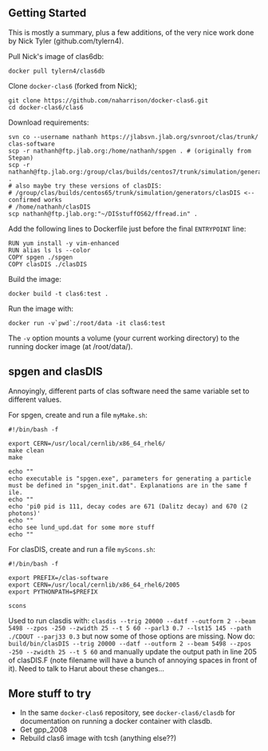 ## Getting Started
This is mostly a summary, plus a few additions, of the very nice work done by Nick Tyler (github.com/tylern4).

Pull Nick's image of clas6db:
```
docker pull tylern4/clas6db
```
Clone `docker-clas6` (forked from Nick);
```
git clone https://github.com/naharrison/docker-clas6.git
cd docker-clas6/clas6
```
Download requirements:
```
svn co --username nathanh https://jlabsvn.jlab.org/svnroot/clas/trunk/ clas-software
scp -r nathanh@ftp.jlab.org:/home/nathanh/spgen . # (originally from Stepan)
scp -r nathanh@ftp.jlab.org:/group/clas/builds/centos7/trunk/simulation/generators/clasDIS .
# also maybe try these versions of clasDIS:
# /group/clas/builds/centos65/trunk/simulation/generators/clasDIS <-- confirmed works
# /home/nathanh/clasDIS
scp nathanh@ftp.jlab.org:"~/DISstuffOS62/ffread.in" .
```
Add the following lines to Dockerfile just before the final `ENTRYPOINT` line:
```
RUN yum install -y vim-enhanced
RUN alias ls ls --color
COPY spgen ./spgen
COPY clasDIS ./clasDIS
```
Build the image:
```
docker build -t clas6:test .
```
Run the image with:
```
docker run -v`pwd`:/root/data -it clas6:test
```
The `-v` option mounts a volume (your current working directory) to the running docker image (at /root/data/).

## spgen and clasDIS
Annoyingly, different parts of clas software need the same variable set to different values.

For spgen, create and run a file `myMake.sh`:
```
#!/bin/bash -f

export CERN=/usr/local/cernlib/x86_64_rhel6/
make clean
make

echo ""
echo executable is "spgen.exe", parameters for generating a particle must be defined in "spgen_init.dat". Explanations are in the same f
ile.
echo ""
echo 'pi0 pid is 111, decay codes are 671 (Dalitz decay) and 670 (2 photons)'
echo ""
echo see lund_upd.dat for some more stuff
echo ""
```

For clasDIS, create and run a file `myScons.sh`:
```
#!/bin/bash -f

export PREFIX=/clas-software
export CERN=/usr/local/cernlib/x86_64_rhel6/2005
export PYTHONPATH=$PREFIX

scons
```

Used to run clasdis with: `clasdis --trig 20000 --datf --outform 2 --beam 5498 --zpos -250 --zwidth 25 --t 5 60 --parl3 0.7 --lst15 145 --path ./CDOUT --parj33 0.3` but now some of those options are missing. Now do: `build/bin/clasDIS --trig 20000 --datf --outform 2 --beam 5498 --zpos -250 --zwidth 25 --t 5 60` and manually update the output path in line 205 of clasDIS.F (note filename will have a bunch of annoying spaces in front of it). Need to talk to Harut about these changes...

## More stuff to try
* In the same `docker-clas6` repository, see `docker-clas6/clasdb` for documentation on running a docker container with clasdb.
* Get gpp_2008
* Rebuild clas6 image with tcsh (anything else??)
